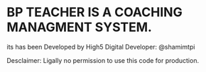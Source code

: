 # BP TEACHER IS A COACHING MANAGMENT SYSTEM.
its has been Developed by High5 Digital
Developer: @shamimtpi

Desclaimer: Ligally no permission to use this code for production. 
